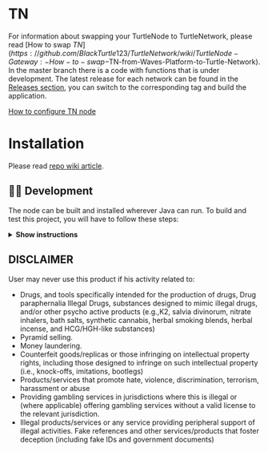 
# TN 
For information about swapping your TurtleNode to TurtleNetwork, please read [How to swap $TN](https://github.com/BlackTurtle123/TurtleNetwork/wiki/TurtleNode-Gateway:-How-to-swap-$TN-from-Waves-Platform-to-Turtle-Network).
In the master branch there is a code with functions that is under development. The latest release for each network can be found in the [Releases section](https://github.com/BlackTurtle123/TurtleNetwork/releases), you can switch to the corresponding tag and build the application.

[How to configure TN node](https://github.com/BlackTurtle123/TurtleNetwork/wiki/Setting-up-a-$TN-node)

# Installation

Please read [repo wiki article](https://github.com/BlackTurtle123/TurtleNetwork/wiki/Setting-up-a-$TN-node).


## 👨‍💻 Development

The node can be built and installed wherever Java can run. 
To build and test this project, you will have to follow these steps:

<details><summary><b>Show instructions</b></summary>

*1. Setup the environment.*
- Install Java for your platform:

```bash
sudo apt-get update
sudo apt-get install openjdk-8-jre                     # Ubuntu
# or
# brew cask install adoptopenjdk/openjdk/adoptopenjdk8 # Mac
```

- Install SBT (Scala Build Tool)

Please follow the SBT installation instructions depending on your platform ([Linux](https://www.scala-sbt.org/1.0/docs/Installing-sbt-on-Linux.html), [Mac](https://www.scala-sbt.org/1.0/docs/Installing-sbt-on-Mac.html), [Windows](https://www.scala-sbt.org/1.0/docs/Installing-sbt-on-Windows.html))

*2. Clone this repo*

```bash
git clone https://github.com/TurtleNetwork/TurtleNetwork.git
cd TurtleNetwork
```

*3. Compile and run tests*

```bash
sbt checkPR
```

*4. Run integration tests (optional)*

Create a Docker image before you run any test: 
```bash
sbt node-it/docker
```

- Run all tests. You can increase or decrease number of parallel running tests by changing `SBT_THREAD_NUMBER`
```bash
SBT_THREAD_NUMBER=4 sbt node-it/test
```

- Run one test:
```bash
sbt node-it/testOnly *.TestClassName
# or 
# bash node-it/testOnly full.package.TestClassName
```

*5. Build packages* 

```bash
sbt packageAll                   # Mainnet
sbt -Dnetwork=testnet packageAll # Testnet
```

`sbt packageAll` ‌produces only `deb` package along with a fat `jar`. 

*6. Install DEB package*

`deb` package is located in target folder. You can replace '*' with actual package name:

```bash
sudo dpkg -i node/target/*.deb
```


*7. Run an extension project locally during development (optional)*

```bash
sbt "extension-module/run /path/to/configuration"
```

*8. Configure IntelliJ IDEA (optional)*

The majority of contributors to this project use IntelliJ IDEA for development, if you want to use it as well please follow these steps:

1. Click on `Add configuration` (or `Edit configurations...`)
2. Click on `+` to add a new configuration, choose `Application`
3. Specify:
   - Main class: `com.wavesplatform.Application`
   - Program arguments: `/path/to/configuration`
   - Use classpath of module: `extension-module`
4. Click on `OK`
5. Run this configuration

</details>

## DISCLAIMER ##

User may never use this product if his activity related to:

- Drugs, and tools specifically intended for the production of drugs, Drug paraphernalia Illegal Drugs, substances designed to mimic illegal drugs, and/or other psycho active products (e.g.,K2, salvia divinorum, nitrate inhalers, bath salts, synthetic cannabis, herbal smoking blends, herbal incense, and HCG/HGH-like substances)
- Pyramid selling.
- Money laundering.
- Counterfeit goods/replicas or those infringing on intellectual property rights, including those designed to infringe on such intellectual property (i.e., knock-offs, imitations, bootlegs)
- Products/services that promote hate, violence, discrimination, terrorism, harassment or abuse
- Providing gambling services in jurisdictions where this is illegal or (where applicable) offering gambling services without a valid license to the relevant jurisdiction.
- Illegal products/services or any service providing peripheral support of illegal activities. Fake references and other services/products that foster deception (including fake IDs and government documents)

